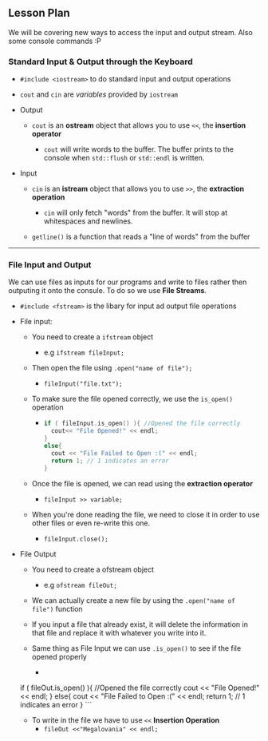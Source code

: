 ## Lesson Plan

We will be covering new ways to access the input and output stream. Also some console commands :P

### Standard Input & Output through the Keyboard
* `#include <iostream>` to do standard input and output operations
* ```cout``` and ```cin``` are *variables* provided by ```iostream```

* Output
   * `cout` is an **ostream** object that allows you to use `<<`, the **insertion operator**

      * `cout` will write words to the buffer. The buffer prints to the console when ```std::flush``` or ```std::endl``` is written.

* Input
   * `cin` is an **istream** object that allows you to use `>>`, the **extraction operation**

      * `cin` will only fetch "words" from the buffer. It will stop at whitespaces and newlines.

   * `getline()` is a function that reads a "line of words" from the buffer

---

### File Input and Output

We can use files as inputs for our programs and write to files rather then outputing it onto the consule. To do so we use **File Streams**.

* `#include <fstream>` is the libary for input ad output file operations
* File input:
   * You need to create a `ifstream` object
      * e.g `ifstream fileInput;`
   * Then open the file using `.open("name of file");`
      * `fileInput("file.txt");`
   * To make sure the file opened correctly, we use the `is_open()` operation
     * ```cpp
       if ( fileInput.is_open() ){ //Opened the file correctly
         cout<< "File Opened!" << endl;
       }
       else{
         cout << "File Failed to Open :(" << endl;
         return 1; // 1 indicates an error
       }
       ```

   * Once the file is opened, we can read using the **extraction operator**
      * `fileInput >> variable;`
   * When you're done reading the file, we need to close it in order to use other files or even re-write this one.
      * `fileInput.close();`

* File Output
   * You need to create a ofstream object
      * e.g `ofstream fileOut;`
   * We can actually create a new file by using the `.open("name of file")` function
   * If you input a file that already exist, it will delete the information in that file and replace it with whatever you write into it.

   * Same thing as File Input we can use `.is_open()` to see if the file opened properly
      * ```cpp
	if ( fileOut.is_open() ){ //Opened the file correctly
	  cout << "File Opened!" << endl;
        }
        else{
          cout << "File Failed to Open :(" << endl;
        return 1; // 1 indicates an error
        }
        ```

   * To write in the file we have to use `<<` **Insertion Operation**
      * `fileOut <<"Megalovania" << endl;`

